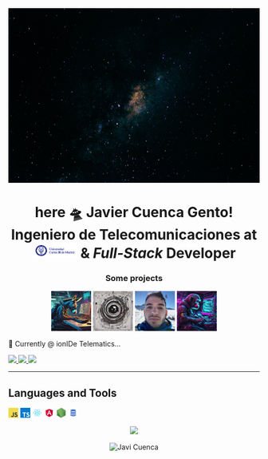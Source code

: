 <div align="center">
    <img align="center" width="900" height="350" alt="Logo" src="./public/wallpaper.jpg" />
    <h1 align="center">here 🛸 Javier Cuenca Gento! </br>
        <b>Ingeniero de Telecomunicaciones</b> at <span>
        <a href="https://www.uc3m.es/Inicio"><img src="./public/uc3m.jpg" alt="University Logo" width="90" height="30" /></a>
    </span> & <i>Full-Stack</i> Developer </h1>
</div>

<!-- Projects -->
<div align="center">
    <h3 align="center">Some projects</h3>
    <div align="center">
        <a href="https://github.com/jcuencagento/donkey-code"><img src="./public/donkey-code.png" width="80" height="80" alt="button-donkey-code" /></a>
        <a href="https://github.com/jcuencagento/compc-vision"><img src="./public/compc.png" width="80" height="80" alt="button-compc" /></a>
        <a href="https://github.com/jcuencagento/portfolio"><img src="./public/Nieve.jpg" width="80" height="80" alt="button-personality" /></a>
        <a href="https://github.com/jcuencagento/code-me-fast"><img src="./public/monke_programmer.png" width="80" height="80" alt="button-code-me-fast" /></a>
    </div>
</div>


<div>
    <p>🔭 Currently @ ionIDe Telematics...</p>
    <p align="left">
      <a href= "https://www.linkedin.com/in/jcuencagento/">
        <img src="https://img.icons8.com/material-outlined/30/689d6a/linkedin.png"/>
      </a>
      <a href= "https://jcuencagento.vercel.app">
        <img src="https://img.icons8.com/material-outlined/30/689d6a/geography.png"/>
      </a>
      <a href="mailto:jcuencagento@gmail.com">
        <img src="https://img.icons8.com/material-outlined/30/689d6a/email.png"/>
      </a>
    </p>
</div>

---

<!-- Tech stack -->
## Languages and Tools
<code><img height="20" src="https://raw.githubusercontent.com/github/explore/80688e429a7d4ef2fca1e82350fe8e3517d3494d/topics/javascript/javascript.png"></code>
<code><img height="20" src="https://raw.githubusercontent.com/github/explore/80688e429a7d4ef2fca1e82350fe8e3517d3494d/topics/typescript/typescript.png"></code>
<code><img height="20" src="https://raw.githubusercontent.com/github/explore/80688e429a7d4ef2fca1e82350fe8e3517d3494d/topics/react/react.png"></code>
<code><img height="20" src="https://raw.githubusercontent.com/github/explore/80688e429a7d4ef2fca1e82350fe8e3517d3494d/topics/angular/angular.png"></code>
<code><img height="20" src="https://raw.githubusercontent.com/github/explore/80688e429a7d4ef2fca1e82350fe8e3517d3494d/topics/nodejs/nodejs.png"></code>
<code><img height="20" src="https://raw.githubusercontent.com/github/explore/80688e429a7d4ef2fca1e82350fe8e3517d3494d/topics/sql/sql.png"></code>



<!-- Tech stats -->
<div align="center"><a href="https://github.com/jcuencagento?tab=repositories" ><img src="https://github-readme-stats.vercel.app/api/top-langs/?username=jcuencagento&layout=compact&theme=jolly&hide_border=true" /></a></div>

<!-- Profile Views -->
<p align="center"> <img src="https://komarev.com/ghpvc/?username=jcuencagento" alt="Javi Cuenca" /> </p>
